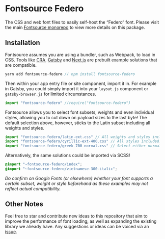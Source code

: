 # Fontsource Federo

The CSS and web font files to easily self-host the “Federo” font. Please visit the main [Fontsource monorepo](https://github.com/DecliningLotus/fontsource) to view more details on this package.

## Installation

Fontsource assumes you are using a bundler, such as Webpack, to load in CSS. Tools like [CRA](https://create-react-app.dev/), [Gatsby](https://www.gatsbyjs.org/) and [Next.js](https://nextjs.org/) are prebuilt example solutions that are compatible.

```javascript
yarn add fontsource-federo // npm install fontsource-federo
```

Then within your app entry file or site component, import it in. For example in Gatsby, you could simply import it into your `layout.js` component or `gatsby-browser.js` for limited circumstances.

```javascript
import "fontsource-federo" //require("fontsource-federo")
```

Fontsource allows you to select font subsets, weights and even individual styles, allowing you to cut down on payload sizes to the last byte! The default selection above, however, sticks to the Latin subset including all weights and styles.

```javascript
import "fontsource-federo/latin-ext.css" // All weights and styles included.
import "fontsource-federo/cyrillic-ext-400.css" // All styles included.
import "fontsource-federo/greek-700-normal.css" // Select either normal or italic.
```

Alternatively, the same solutions could be imported via SCSS!

```scss
@import "~fontsource-federo/index";
@import "~fontsource-federo/vietnamese-300-italic";
```

_Do confirm on Google Fonts (or elsewhere) whether your font supports a certain subset, weight or style beforehand as these examples may not reflect actual compatibility._

## Other Notes

Feel free to star and contribute new ideas to this repository that aim to improve the performance of font loading, as well as expanding the existing library we already have. Any suggestions or ideas can be voiced via an [issue](https://github.com/DecliningLotus/fontsource/issues).
